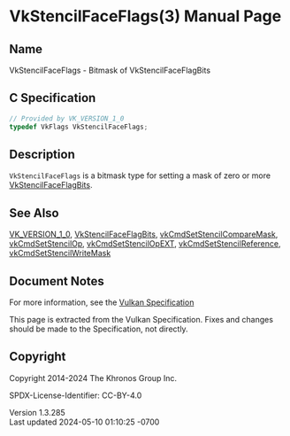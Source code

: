 # VkStencilFaceFlags(3) Manual Page

## Name

VkStencilFaceFlags - Bitmask of VkStencilFaceFlagBits



## <a href="#_c_specification" class="anchor"></a>C Specification

``` c
// Provided by VK_VERSION_1_0
typedef VkFlags VkStencilFaceFlags;
```

## <a href="#_description" class="anchor"></a>Description

`VkStencilFaceFlags` is a bitmask type for setting a mask of zero or
more [VkStencilFaceFlagBits](https://registry.khronos.org/vulkan/specs/1.3-extensions/man/html/VkStencilFaceFlagBits.html).

## <a href="#_see_also" class="anchor"></a>See Also

[VK_VERSION_1_0](https://registry.khronos.org/vulkan/specs/1.3-extensions/man/html/VK_VERSION_1_0.html),
[VkStencilFaceFlagBits](https://registry.khronos.org/vulkan/specs/1.3-extensions/man/html/VkStencilFaceFlagBits.html),
[vkCmdSetStencilCompareMask](https://registry.khronos.org/vulkan/specs/1.3-extensions/man/html/vkCmdSetStencilCompareMask.html),
[vkCmdSetStencilOp](https://registry.khronos.org/vulkan/specs/1.3-extensions/man/html/vkCmdSetStencilOp.html),
[vkCmdSetStencilOpEXT](https://registry.khronos.org/vulkan/specs/1.3-extensions/man/html/vkCmdSetStencilOpEXT.html),
[vkCmdSetStencilReference](https://registry.khronos.org/vulkan/specs/1.3-extensions/man/html/vkCmdSetStencilReference.html),
[vkCmdSetStencilWriteMask](https://registry.khronos.org/vulkan/specs/1.3-extensions/man/html/vkCmdSetStencilWriteMask.html)

## <a href="#_document_notes" class="anchor"></a>Document Notes

For more information, see the <a
href="https://registry.khronos.org/vulkan/specs/1.3-extensions/html/vkspec.html#VkStencilFaceFlags"
target="_blank" rel="noopener">Vulkan Specification</a>

This page is extracted from the Vulkan Specification. Fixes and changes
should be made to the Specification, not directly.

## <a href="#_copyright" class="anchor"></a>Copyright

Copyright 2014-2024 The Khronos Group Inc.

SPDX-License-Identifier: CC-BY-4.0

Version 1.3.285  
Last updated 2024-05-10 01:10:25 -0700
